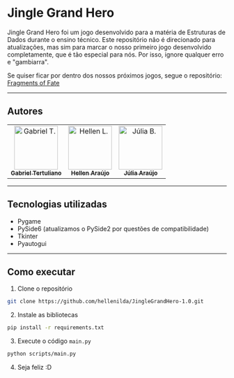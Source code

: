 # Jingle Grand Hero

Jingle Grand Hero foi um jogo desenvolvido para a matéria de Estruturas de Dados durante o ensino técnico. Este repositório não é direcionado para atualizações, mas sim para marcar o nosso primeiro jogo desenvolvido completamente, que é tão especial para nós. Por isso, ignore qualquer erro e "gambiarra".

Se quiser ficar por dentro dos nossos próximos jogos, segue o repositório: [Fragments of Fate](https://github.com/hellenilda/FragmentsOfFate)

---

## Autores

<table>
    <tr>
        <td align="center">
            <a href="https://github.com/CCodekey">
                <img src="https://avatars.githubusercontent.com/u/105808889?v=4" width="100px;" alt="Gabriel T."/><br>
                <sub>
                    <b>Gabriel Tertuliano</b>
                </sub>
            </a>
        </td>
        <td align="center">
            <a href="https://github.com/hellenilda">
                <img src="https://avatars.githubusercontent.com/u/109177631?v=4" width="100px;" alt="Hellen L."/><br>
                <sub>
                    <b>Hellen Araújo</b>
                </sub>
            </a>
        </td>
        <td align="center">
            <a href="https://github.com/uliahOo">
                <img src="https://avatars.githubusercontent.com/u/129750705?v=4" width="100px;" alt="Júlia B."/><br>
                <sub>
                    <b>Júlia Araújo</b>
                </sub>
            </a>
        </td>
    </tr>
</table>

---

## Tecnologias utilizadas

- Pygame
- PySide6 (atualizamos o PySide2 por questões de compatibilidade)
- Tkinter
- Pyautogui

---

## Como executar

1. Clone o repositório
```bash
git clone https://github.com/hellenilda/JingleGrandHero-1.0.git
```

2. Instale as bibliotecas
```bash
pip install -r requirements.txt
```

3. Execute o código `main.py`
```bash
python scripts/main.py
```

4. Seja feliz :D
